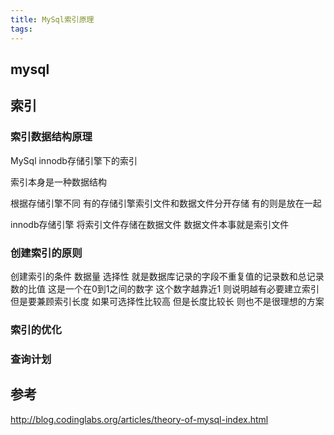 ```yaml
---
title: MySql索引原理
tags:
---
```



## mysql

## 索引

### 索引数据结构原理
MySql  innodb存储引擎下的索引

索引本身是一种数据结构

根据存储引擎不同  有的存储引擎索引文件和数据文件分开存储 有的则是放在一起

innodb存储引擎 将索引文件存储在数据文件  数据文件本事就是索引文件

### 创建索引的原则
创建索引的条件 
数据量
选择性 就是数据库记录的字段不重复值的记录数和总记录数的比值  这是一个在0到1之间的数字  这个数字越靠近1  则说明越有必要建立索引  但是要兼顾索引长度  如果可选择性比较高 但是长度比较长 则也不是很理想的方案


### 索引的优化

### 查询计划


## 参考 

http://blog.codinglabs.org/articles/theory-of-mysql-index.html